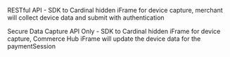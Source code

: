 
RESTful API - SDK to Cardinal hidden iFrame for device capture, merchant will collect device data and submit with authentication

Secure Data Capture API Only - SDK to Cardinal hidden iFrame for device capture, Commerce Hub iFrame will update the device data for the paymentSession

